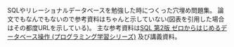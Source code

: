 SQLやリレーショナルデータベースを勉強した時につくった穴埋め問題集。
論文でもなんでもないので参考資料はちゃんと示していない(図表を引用した場合はその都度URLを示している)。
主な参考資料は[SQL 第2版 ゼロからはじめるデータベース操作 (プログラミング学習シリーズ)](https://www.amazon.co.jp/SQL-%E7%AC%AC2%E7%89%88-%E3%82%BC%E3%83%AD%E3%81%8B%E3%82%89%E3%81%AF%E3%81%98%E3%82%81%E3%82%8B%E3%83%87%E3%83%BC%E3%82%BF%E3%83%99%E3%83%BC%E3%82%B9%E6%93%8D%E4%BD%9C-%E3%83%97%E3%83%AD%E3%82%B0%E3%83%A9%E3%83%9F%E3%83%B3%E3%82%B0%E5%AD%A6%E7%BF%92%E3%82%B7%E3%83%AA%E3%83%BC%E3%82%BA-%E3%83%9F%E3%83%83%E3%82%AF/dp/4798144452) 及び講義資料。
